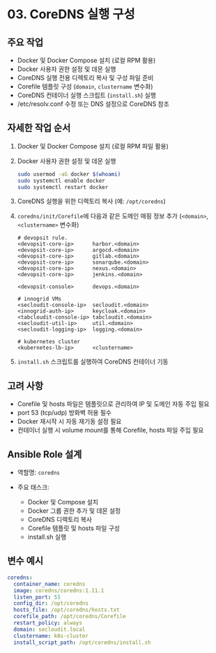 # 03. CoreDNS 실행 구성

## 주요 작업

* Docker 및 Docker Compose 설치 (로컬 RPM 활용)
* Docker 사용자 권한 설정 및 데몬 실행
* CoreDNS 실행 전용 디렉토리 복사 및 구성 파일 준비
* Corefile 템플릿 구성 (`domain`, `clustername` 변수화)
* CoreDNS 컨테이너 실행 스크립트 (`install.sh`) 실행
* /etc/resolv.conf 수정 또는 DNS 설정으로 CoreDNS 참조

## 자세한 작업 순서

1. Docker 및 Docker Compose 설치 (로컬 RPM 파일 활용)
2. Docker 사용자 권한 설정 및 데몬 실행

   ```bash
   sudo usermod -aG docker $(whoami)
   sudo systemctl enable docker
   sudo systemctl restart docker
   ```
3. CoreDNS 실행을 위한 디렉토리 복사 (예: `/opt/coredns`)
4. `coredns/init/Corefile`에 다음과 같은 도메인 매핑 정보 추가 (`<domain>`, `<clustername>` 변수화)

   ```
   # devopsit rule.
   <devopsit-core-ip>      harbor.<domain>
   <devopsit-core-ip>      argocd.<domain>
   <devopsit-core-ip>      gitlab.<domain>
   <devopsit-core-ip>      sonarqube.<domain>
   <devopsit-core-ip>      nexus.<domain>
   <devopsit-core-ip>      jenkins.<domain>

   <devopsit-console>      devops.<domain>

   # innogrid VMs
   <secloudit-console-ip>  secloudit.<domain>
   <innogrid-auth-ip>      keycloak.<domain>
   <tabcloudit-console-ip> tabcloudit.<domain>
   <secloudit-util-ip>     util.<domain>
   <secloudit-logging-ip>  logging.<domain>

   # kubernetes cluster
   <kubernetes-lb-ip>      <clustername>
   ```
5. `install.sh` 스크립트를 실행하여 CoreDNS 컨테이너 기동

## 고려 사항

* Corefile 및 hosts 파일은 템플릿으로 관리하여 IP 및 도메인 자동 주입 필요
* port 53 (tcp/udp) 방화벽 허용 필수
* Docker 재시작 시 자동 재기동 설정 필요
* 컨테이너 실행 시 volume mount를 통해 Corefile, hosts 파일 주입 필요

## Ansible Role 설계

* 역할명: `coredns`
* 주요 태스크:

  * Docker 및 Compose 설치
  * Docker 그룹 권한 추가 및 데몬 설정
  * CoreDNS 디렉토리 복사
  * Corefile 템플릿 및 hosts 파일 구성
  * install.sh 실행

## 변수 예시

```yaml
coredns:
  container_name: coredns
  image: coredns/coredns:1.11.1
  listen_port: 53
  config_dir: /opt/coredns
  hosts_file: /opt/coredns/hosts.txt
  corefile_path: /opt/coredns/Corefile
  restart_policy: always
  domain: secloudit.local
  clustername: k8s-cluster
  install_script_path: /opt/coredns/install.sh
```
